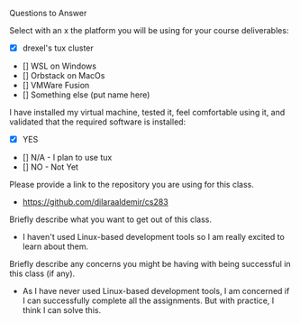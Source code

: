 Questions to Answer

Select with an x the platform you will be using for your course deliverables:

- [x] drexel's tux cluster
- [] WSL on Windows
- [] Orbstack on MacOs
- [] VMWare Fusion
- [] Something else (put name here)


I have installed my virtual machine, tested it, feel comfortable using it, and validated that the required software is installed:

- [x] YES
- [] N/A - I plan to use tux
- [] NO - Not Yet

Please provide a link to the repository you are using for this class.

- https://github.com/dilaraaldemir/cs283

Briefly describe what you want to get out of this class.

- I haven't used Linux-based development tools so I am really excited to learn about them.

Briefly describe any concerns you might be having with being successful in this class (if any).

- As I have never used Linux-based development tools, I am concerned if I can successfully complete all the assignments. But with practice, I think I can solve this.